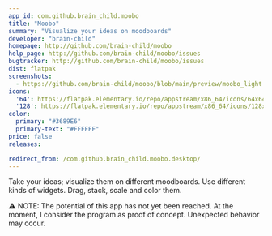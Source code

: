 ```yaml
---
app_id: com.github.brain_child.moobo
title: "Moobo"
summary: "Visualize your ideas on moodboards"
developer: "brain·​child"
homepage: http://github.com/brain-child/moobo
help_page: http://github.com/brain-child/moobo/issues
bugtracker: http://github.com/brain-child/moobo/issues
dist: flatpak
screenshots:
  - https://github.com/brain-child/moobo/blob/main/preview/moobo_light.png?raw=true
icons:
  '64': https://flatpak.elementary.io/repo/appstream/x86_64/icons/64x64/com.github.brain_child.moobo.png
  '128': https://flatpak.elementary.io/repo/appstream/x86_64/icons/128x128/com.github.brain_child.moobo.png
color:
  primary: "#3689E6"
  primary-text: "#FFFFFF"
price: false
releases:

redirect_from: /com.github.brain_child.moobo.desktop/
---
```


<p>Take your ideas; visualize them on different moodboards. Use different kinds of widgets. Drag, stack, scale and color them.</p>
<p>⚠ NOTE: The potential of this app has not yet been reached. At the moment, I consider the program as proof of concept. Unexpected behavior may occur.</p>